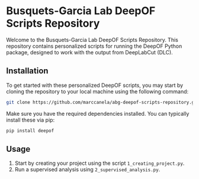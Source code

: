 # Busquets-Garcia Lab DeepOF Scripts Repository
Welcome to the Busquets-Garcia Lab DeepOF Scripts Repository. This repository contains personalized scripts for running the DeepOF Python package, designed to work with the output from DeepLabCut (DLC).

## Installation
To get started with these personalized DeepOF scripts, you may start by cloning the repository to your local machine using the following command:

```bash
git clone https://github.com/marccanela/abg-deepof-scripts-repository.git
```

Make sure you have the required dependencies installed. You can typically install these via pip:

```bash
pip install deepof
```

## Usage

1. Start by creating your project using the script `1_creating_project.py`.
2. Run a supervised analysis using `2_supervised_analysis.py`.
